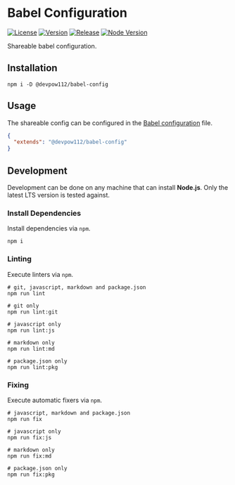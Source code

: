 # Babel Configuration

[![License][License Badge]](LICENSE)
[![Version][Version Badge]][Version Package]
[![Release][Release Badge]][Release Workflow]
[![Node Version][Node Version Badge]](package.json#L57)

Shareable babel configuration.

## Installation

```console
npm i -D @devpow112/babel-config
```

## Usage

The shareable config can be configured in the [Babel configuration] file.

```json
{
  "extends": "@devpow112/babel-config"
}
```

## Development

Development can be done on any machine that can install **Node.js**. Only the
latest LTS version is tested against.

### Install Dependencies

Install dependencies via `npm`.

```console
npm i
```

### Linting

Execute linters via `npm`.

```console
# git, javascript, markdown and package.json
npm run lint

# git only
npm run lint:git

# javascript only
npm run lint:js

# markdown only
npm run lint:md

# package.json only
npm run lint:pkg
```

### Fixing

Execute automatic fixers via `npm`.

```console
# javascript, markdown and package.json
npm run fix

# javascript only
npm run fix:js

# markdown only
npm run fix:md

# package.json only
npm run fix:pkg
```

<!-- links -->
[License Badge]: https://img.shields.io/github/license/devpow112/babel-config?label=License
[Version Badge]: https://img.shields.io/npm/v/@devpow112/babel-config?label=Version
[Version Package]: https://www.npmjs.com/@devpow112/babel-config
[Node Version Badge]: https://img.shields.io/node/v/@devpow112/babel-config
[Release Badge]: https://github.com/devpow112/babel-config/actions/workflows/release.yml/badge.svg?branch=main
[Release Workflow]: https://github.com/devpow112/babel-config/actions/workflows/release.yml?query=branch%3Amain
[Babel configuration]: https://babeljs.io/docs/en/config-files
